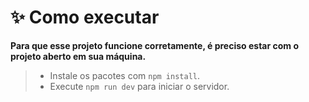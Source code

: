 # **✨ Como executar**

**Para que esse projeto funcione corretamente, é preciso estar com o projeto aberto em sua máquina.**

> - Instale os pacotes com `npm install`.
> - Execute `npm run dev` para iniciar o servidor.
